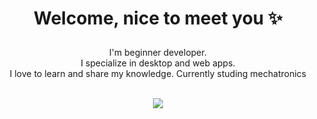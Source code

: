 <div align ="center">

<h1><p align="center">Welcome, nice to meet you ✨</p></h1>

<p align="center">I'm beginner developer.<br/>I specialize in desktop and web apps.<br> I love to learn and share my knowledge. Currently studing mechatronics<br></p><br/>

<img src="https://i.pinimg.com/originals/39/82/8c/39828c7dab661d0a305b43744dd9745e.gif">
</div>
